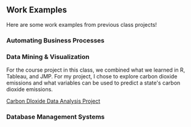 ## Work Examples
Here are some work examples from previous class projects!

### Automating Business Processes 

### Data Mining & Visualization
For the course project in this class, we combined what we learned in R, Tableau, and JMP. For my project, I chose to explore carbon dioxide emissions and what variables can be used to predict a state's carbon dioxide emissions.

[Carbon DIoxide Data Analysis Project](CarbonDioxiddDataAnalysisProject.pdf)

### Database Management Systems
